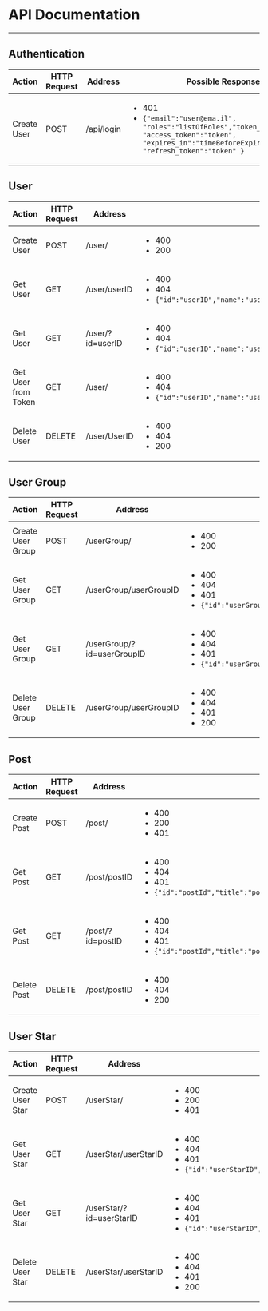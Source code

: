 # API Documentation

---

## Authentication
Action | HTTP Request| Address | Possible Responses | JSON Sent With Request
--- | --- | --- | --- | ---
Create User | POST | /api/login | <ul><li>401</li> <li>`{"email":"user@ema.il", "roles":"listOfRoles","token_type":"Bearer", "access_token":"token", "expires_in":"timeBeforeExpires", "refresh_token":"token" }`</li> </ul> | `{"email":"user@ema.il", "password":"userPassword"}`

## User
Action | HTTP Request | Address | Possible Responses | JSON Sent With Request
--- | --- | --- | --- | ---
Create User | POST | /user/ | <ul><li>400</li> <li>200</li></ul> | `{"name":"userName","email":"user@ema.il","password":"userPassword","picture":"userPictureInBase64"}`
Get User | GET | /user/userID | <ul><li>400</li> <li>404</li> <li>`{"id":"userID","name":"userName","picture":"userPictureInBase64","circles":"listOfUserGroupIds,"posts":"listOfPostIDs","stars":"listOfStarIds"}`</li></ul> | None
Get User | GET | /user/?id=userID | <ul><li>400</li> <li>404</li> <li>`{"id":"userID","name":"userName","picture":"userPictureInBase64","circles":"listOfUserGroupIds,"posts":"listOfPostIDs","stars":"listOfStarIds"}`</li></ul> | None
Get User from Token | GET | /user/ | <ul><li>400</li> <li>404</li> <li>`{"id":"userID","name":"userName","picture":"userPictureInBase64","circles":"listOfUserGroupIds,"Posts":"listOfPostIDs","stars":"listOfStarIds"}`</li></ul> | None
Delete User | DELETE | /user/UserID | <ul><li>400</li> <li>404</li> <li>200</li></ul> | None

## User Group
Action | HTTP Request | Address | Possible Responses | JSON Sent With Request
--- | --- | --- | --- | ---
Create User Group | POST | /userGroup/ | <ul><li>400</li> <li>200</li></ul> | `{"name":"userGroupName","description":"userGroupDescription"}`
Get User Group | GET | /userGroup/userGroupID | <ul><li>400</li> <li>404</li> <li>401</li> <li>`{"id":"userGroupID","name":"userGroupName","users":"listOfUserIDs","posts":"listOfPostIDs"}`</li></ul> | None
Get User Group | GET | /userGroup/?id=userGroupID | <ul><li>400</li> <li>404</li> <li>401</li> <li>`{"id":"userGroupID","name":"userGroupName","users":"listOfUserIDs","posts":"listOfPostIDs"}`</li></ul> | None
Delete User Group | DELETE | /userGroup/userGroupID | <ul><li>400</li> <li>404</li> <li>401</li> <li>200</li></ul> | None

## Post
Action | HTTP Request | Address | Possible Responses | JSON Sent With Request
--- | --- | --- | --- | ---
Create Post | POST | /post/ | <ul><li>400</li> <li>200</li> <li>401</li></ul> | `{"title":"postTitle","content":"contentInBase64","group":"userGroupId"}`
Get Post | GET | /post/postID | <ul><li>400</li> <li>404</li> <li>401</li><li>`{"id":"postId","title":"postTitle","author":"authorUserId","group":"userGroupId","content":"contentInBase64","time":"timeOfPost","stars":"listOfStarIds"}`</li></ul> | None
Get Post | GET | /post/?id=postID | <ul><li>400</li> <li>404</li> <li>401</li><li>`{"id":"postId","title":"postTitle","author":"authorUserId","group":"userGroupId","content":"contentInBase64","time":"timeOfPost","stars":"listOfStarIds"}`</li></ul> | None
Delete Post | DELETE | /post/postID | <ul><li>400</li> <li>404</li> <li>200</li></ul> | None


## User Star
Action | HTTP Request | Address | Possible Responses | JSON Sent With Request
--- | --- | --- | --- | ---
Create User Star | POST | /userStar/ | <ul><li>400</li> <li>200</li> <li>401</li></ul> | `{"post":"postId"}`
Get User Star | GET | /userStar/userStarID | <ul><li>400</li> <li>404</li> <li>401</li><li>`{"id":"userStarID","author":"authorUserId","user":"userId","time":"timeOfUserStar"}`</li></ul> | None
Get User Star | GET | /userStar/?id=userStarID | <ul><li>400</li> <li>404</li> <li>401</li><li>`{"id":"userStarID","author":"authorUserId","user":"userId","time":"timeOfUserStar"}`</li></ul> | None
Delete User Star | DELETE | /userStar/userStarID | <ul><li>400</li> <li>404</li> <li>401</li> <li>200</li></ul> | None